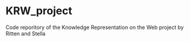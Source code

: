 # KRW_project
Code reporitory of the Knowledge Representation on the Web project by Ritten and Stella
